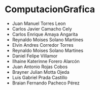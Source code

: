 # ComputacionGrafica

- Juan Manuel Torres Leon
- Carlos Javier Camacho Cely
- Carlos Enrique Amaya Angarita
- Reynaldo Moises Solano Martines
- Elvin Andres Corredor Torres
- Reynaldo Moises Solano Martines
- Daniel Felipe Villamor
- Ilhaine Katerinne Forero Alarcón
- Juan Antonio Rojas Cobos
- Brayner Julian Motta Ojeda
- Luis Gabriel Prada Castillo
- Braian Fernando Pacheco Pérez
